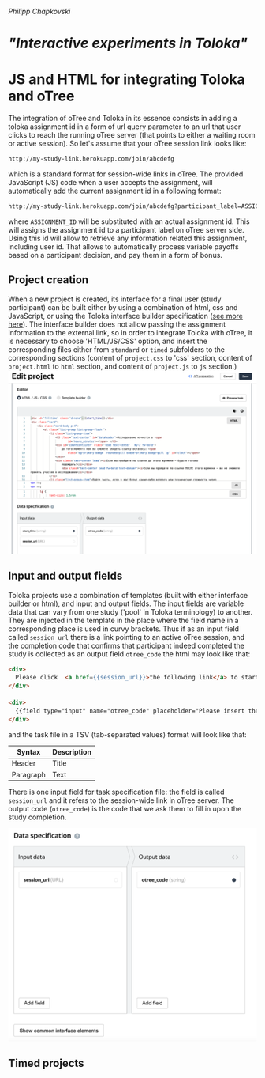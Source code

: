 _Philipp Chapkovski_
# _"Interactive experiments in Toloka"_


# JS and HTML for integrating Toloka and oTree

The integration of oTree and Toloka in its essence consists in adding a toloka assignment id in a form of url query parameter to an url that user clicks to reach the running oTree server (that points to either a waiting room or active session). So let's assume that your oTree session link looks like:

```html
http://my-study-link.herokuapp.com/join/abcdefg
```
which is a standard format for session-wide links in oTree. The provided JavaScript (JS) code when a user accepts the assignment, will automatically add the current assignment id in a following format:
```html
http://my-study-link.herokuapp.com/join/abcdefg?participant_label=ASSIGNMENT_ID
```
where `ASSIGNMENT_ID` will be substituted with an actual assignment id. This will assigns the assignment id to a participant label on oTree server side. Using this id will allow to retrieve any information related this assignment, including user id. That allows to automatically process variable payoffs based on a participant decision, and pay them in a form of bonus.

## Project creation

When a new project is created, its interface for a final user (study participant) can be built either by using a combination of html, css and JavaScript, or using the Toloka interface builder specification ([see more here](https://toloka.ai/ru/docs/template-builder/index.html?lang=en)). The interface builder does not allow passing the assignment information to the external link, so in order to integrate Toloka with oTree, it is necessary to choose 'HTML/JS/CSS' option, and insert the corresponding files either from `standard` or `timed` subfolders to the corresponding sections  (content of `project.css` to 'css' section, content of `project.html` to `html` section, and content of `project.js` to `js` section.)
![example of a new project](./img/new_project.png)


## Input and output fields

Toloka projects use a combination of templates (built with either interface builder or html), and input and output fields. The input fields are variable data that can vary from one study ('pool' in Toloka terminology) to another. They are injected in the template in the place where the field name in a corresponding place is used in curvy brackets. Thus if as an input field called `session_url` there is a link pointing to an active oTree session, and the completion code that confirms that participant indeed completed the study is collected as an output field `otree_code` the html may look like that:

```HTML
<div>
  Please click  <a href={{session_url}}>the following link</a> to start the study.
</div>

<div>
  {{field type="input" name="otree_code" placeholder="Please insert the completion code"}}
</div>

```
and the task file in a TSV (tab-separated values) format will look like that:

| Syntax      | Description |
| ----------- | ----------- |
| Header      | Title       |
| Paragraph   | Text        |


There is one input field for task specification file: the field is called `session_url` and it refers to the session-wide link
in oTree server. The output code (`otree_code`) is the code that we ask them to fill in upon the study completion.

![input and output fields standard](./img/normal_data_spec.png)


## Timed projects
